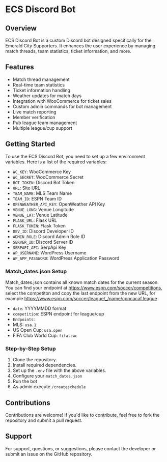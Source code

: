 # ECS Discord Bot

## Overview
ECS Discord Bot is a custom Discord bot designed specifically for the Emerald City Supporters. It enhances the user experience by managing match threads, team statistics, ticket information, and more.

## Features
- Match thread management
- Real-time team statistics
- Ticket information handling
- Weather updates for match days
- Integration with WooCommerce for ticket sales
- Custom admin commands for bot management
- Live match reporting
- Member verification
- Pub league team management
- Multiple league/cup support

## Getting Started
To use the ECS Discord Bot, you need to set up a few environment variables. Here is a list of the required variables:

- `WC_KEY`: WooCommerce Key
- `WC_SECRET`: WooCommerce Secret
- `BOT_TOKEN`: Discord Bot Token
- `URL`: Site URL
- `TEAM_NAME`: MLS Team Name
- `TEAM_ID`: ESPN Team ID
- `OPENWEATHER_API_KEY`: OpenWeather API Key
- `VENUE_LONG`: Venue Longitude
- `VENUE_LAT`: Venue Latitude
- `FLASK_URL`: Flask URL
- `FLASK_TOKEN`: Flask Token
- `DEV_ID`: Discord Developer ID
- `ADMIN_ROLE`: Discord Admin Role ID
- `SERVER_ID`: Discord Server ID
- `SERPAPI_API`: SerpApi Key
- `WP_USERNAME`: WordPress Username
- `WP_APP_PASSWORD`: WordPress Application Password

### Match_dates.json Setup
Match_dates.json contains all known match dates for the current season.  You can find your endpoint at https://www.espn.com/soccer/competitions, select the competiton and copy the last endpoint from the new URL, for example https://www.espn.com/soccer/league/_/name/concacaf.league

- `date`: YYYYMMDD format
- `competition`: ESPN endpoint for league/cup
- `Endpoints`:
- MLS: `usa.1`
- US Open Cup: `usa.open`
- FIFA Club World Cup: `fifa.cwc`

### Step-by-Step Setup
1. Clone the repository.
2. Install required dependencies.
3. Set up the `.env` file with the above variables.
4. Configure your `match_dates.json`
5. Run the bot
6. As admin execute `/createschedule`

## Contributions
Contributions are welcome! If you'd like to contribute, feel free to fork the repository and submit a pull request.

## Support
For support, questions, or suggestions, please contact the developer or submit an issue on the GitHub repository.